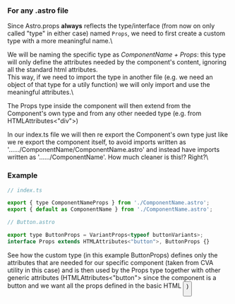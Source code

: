 ### For any .astro file

Since Astro.props **always** reflects the type/interface (from now on only called "type" in either case) named `Props`, we need to first create a custom type with a more meaningful name.\

We will be naming the specific type as _ComponentName + Props_: this type will only define the attributes needed by the component's content, ignoring all the standard html attributes.\
This way, if we need to import the type in another file (e.g. we need an object of that type for a utily function) we will only import and use the meaningful attributes.\

The Props type inside the component will then extend from the Component's own type and from any other needed type (e.g. from HTMLAttributes<"div">)

In our index.ts file we will then re export the Component's own type just like we re export the component itself, to avoid imports written as '...<path>.../ComponentName/ComponentName.astro' and instead have imports written as '...<path>.../ComponentName'. How much cleaner is this!? Right?\

### Example

```js
// index.ts

export { type ComponentNameProps } from './ComponentName.astro';
export { default as ComponentName } from './ComponentName.astro';
```

```js
// Button.astro

export type ButtonProps = VariantProps<typeof buttonVariants>;
interface Props extends HTMLAttributes<"button">, ButtonProps {}
```

See how the custom type (in this example ButtonProps) defines only the attributes that are needed for our specific component (taken from CVA utility in this case) and is then used by the Props type together with other generic attributes (HTMLAttributes<"button"> since the component is a button and we want all the props defined in the basic HTML <button>)
